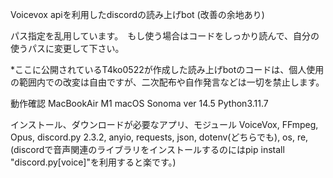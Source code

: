 Voicevox apiを利用したdiscordの読み上げbot (改善の余地あり)

パス指定を乱用しています。　もし使う場合はコードをしっかり読んで、自分の使うパスに変更して下さい。

*ここに公開されているT4ko0522が作成した読み上げbotのコードは、個人使用の範囲内での改変は自由ですが、二次配布や自作発言などは一切を禁止します。

動作確認
MacBookAir M1 macOS Sonoma ver 14.5 Python3.11.7

インストール、ダウンロードが必要なアプリ、モジュール
VoiceVox,
FFmpeg,
Opus,
discord.py 2.3.2,
anyio,
requests,
json,
dotenv(どちらでも),
os,
re,
(discordで音声関連のライブラリをインストールするのにはpip install "discord.py[voice]"を利用すると楽です。)
